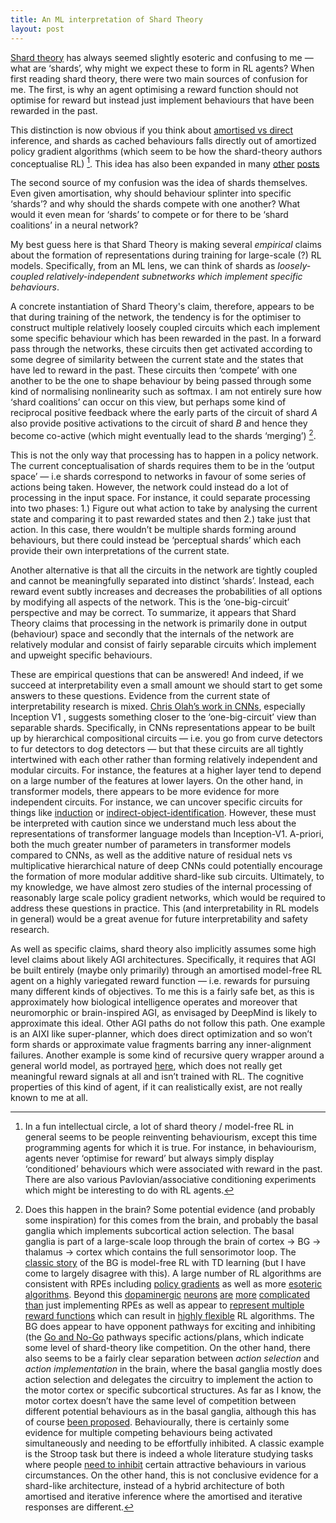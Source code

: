 ```yaml
---
title: An ML interpretation of Shard Theory
layout: post
---
```


[Shard theory](https://www.lesswrong.com/posts/xqkGmfikqapbJ2YMj/shard-theory-an-overview) has always seemed slightly esoteric and confusing to me — what are ‘shards’, why might we expect these to form in RL agents?  When first reading shard theory, there were two main sources of confusion for me. The first, is why an agent optimising a reward function should not optimise for reward but instead just implement behaviours that have been rewarded in the past. 

This distinction is now obvious if you think about [amortised vs direct](https://www.lesswrong.com/posts/S54HKhxQyttNLATKu/deconfusing-direct-vs-amortised-optimization) inference, and shards as cached behaviours falls directly out of amortized policy gradient algorithms (which seem to be how the shard-theory authors conceptualise RL) [^1]. This idea has also been expanded in many [other](https://www.lesswrong.com/posts/pdaGN6pQyQarFHXF4/reward-is-not-the-optimization-target) [posts](https://www.lesswrong.com/posts/TWorNr22hhYegE4RT/models-don-t-get-reward)

The second source of my confusion was the idea of shards themselves. Even given amortisation, why should behaviour splinter into specific ‘shards’? and why should the shards compete with one another? What would it even mean for ‘shards’ to compete or for there to be ‘shard coalitions’ in a neural network? 

My best guess here is that Shard Theory is making several *empirical* claims about the formation of representations during training for large-scale (?) RL models. Specifically, from an ML lens, we can think of shards as *loosely-coupled relatively-independent subnetworks which implement specific behaviours*. 

A concrete instantiation of Shard Theory's claim, therefore, appears to be that during training of the network, the tendency is for the optimiser to construct multiple relatively loosely coupled circuits which each implement some specific behaviour which has been rewarded in the past. In a forward pass through the networks, these circuits then get activated according to some degree of similarity between the current state and the states that have led to reward in the past. These circuits then ‘compete’ with one another to be the one to shape behaviour by being passed through some kind of normalising nonlinearity such as softmax. I am not entirely sure how ‘shard coalitions’ can occur on this view, but perhaps some kind of reciprocal positive feedback where the early parts of the circuit of shard *A* also provide positive activations to the circuit of shard *B* and hence they become co-active (which might eventually lead to the shards ‘merging’) [^2]. 

This is not the only way that processing has to happen in a policy network. The current conceptualisation of shards requires them to be in the ‘output space’ — i.e shards correspond to networks in favour of some series of actions being taken. However, the network could instead do a lot of processing in the input space. For instance, it could separate processing into two phases: 1.) Figure out what action to take by analysing the current state and comparing it to past rewarded states and then 2.) take just that action. In this case, there wouldn’t be multiple shards forming around behaviours, but there could instead be ‘perceptual shards’ which each provide their own interpretations of the current state. 

Another alternative is that all the circuits in the network are tightly coupled and cannot be meaningfully separated into distinct ‘shards’. Instead, each reward event subtly increases and decreases the probabilities of all options by modifying all aspects of the network. This is the ‘one-big-circuit’ perspective and may be correct. To summarize, it appears that Shard Theory claims that processing in the network is primarily done in output (behaviour) space and secondly that the internals of the network are relatively modular and consist of fairly separable circuits which implement and upweight specific behaviours. 

These are empirical questions that can be answered! And indeed, if we succeed at interpretability even a small amount we should start to get some answers to these questions. Evidence from the current state of interpretability research is mixed. [Chris Olah’s work in CNNs](https://www.google.com/search?client=safari&rls=en&q=olah+circuits+distill&ie=UTF-8&oe=UTF-8), especially Inception V1 , suggests something closer to the ‘one-big-circuit’ view than separable shards. Specifically, in CNNs representations appear to be built up by hierarchical compositional circuits — i.e. you go from curve detectors to fur detectors to dog detectors — but that these circuits are all tightly intertwined with each other rather than forming relatively independent and modular circuits. For instance, the features at a higher layer tend to depend on a large number of the features at lower layers. On the other hand, in transformer models, there appears to be more evidence for more independent circuits.  For instance, we can uncover specific circuits for things like [induction](https://transformer-circuits.pub/2022/in-context-learning-and-induction-heads/index.html) or [indirect-object-identification](https://openreview.net/forum?id=NpsVSN6o4ul). However, these must be interpreted with caution since we understand much less about the representations of transformer language models than Inception-V1. A-priori, both the much greater number of parameters in transformer models compared to CNNs, as well as the additive nature of residual nets vs multiplicative hierarchical nature of deep CNNs could potentially encourage the formation of more modular additive shard-like sub circuits. Ultimately, to my knowledge, we have almost zero studies of the internal processing of reasonably large scale policy gradient networks, which would be required to address these questions in practice. This  (and interpretability in RL models in general) would be a great avenue for future interpretability and safety research.

As well as specific claims, shard theory also implicitly assumes some high level claims about likely AGI architectures. Specifically, it requires that AGI be built entirely (maybe only primarily) through an amortised model-free RL agent on a highly variegated reward function — i.e. rewards for pursuing many different kinds of objectives. To me this is a fairly safe bet, as this is approximately how biological intelligence operates and moreover that neuromorphic or brain-inspired AGI, as envisaged by DeepMind is likely to approximate this ideal. Other AGI paths do not follow this path. One example is an AIXI like super-planner, which does direct optimization and so won’t form shards or approximate value fragments barring any inner-alignment failures. Another example is some kind of recursive query wrapper around a general world model, as portrayed [here](https://www.lesswrong.com/posts/kpPnReyBC54KESiSn/optimality-is-the-tiger-and-agents-are-its-teeth), which does not really get meaningful reward signals at all and isn’t trained with RL. The cognitive properties of this kind of agent, if it can realistically exist, are not really known to me at all.


[^1]: In a fun intellectual circle, a lot of shard theory / model-free RL in general seems to be people reinventing behaviourism, except this time programming agents for which it is true. For instance, in behaviourism, agents never ‘optimise for reward’ but always simply display ‘conditioned’ behaviours which were associated with reward in the past. There are also various Pavlovian/associative conditioning experiments which might be interesting to do with RL agents.

[^2]: Does this happen in the brain? Some potential evidence (and probably some inspiration) for this comes from the brain, and probably the basal ganglia which implements subcortical action selection. The basal ganglia is part of a large-scale loop through the brain of cortex -> BG -> thalamus -> cortex which contains the full sensorimotor loop. The [classic story](https://www.science.org/doi/abs/10.1126/science.275.5306.1593) of the BG is model-free RL with TD learning (but I have come to largely disagree with this). A large number of RL algorithms are consistent with RPEs including [policy gradients](https://arxiv.org/abs/2207.00636) as well as more [esoteric algorithms](https://psycnet.apa.org/doiLanding?doi=10.1037%2Frev0000199). Beyond this [dopaminergic](https://www.pnas.org/doi/abs/10.1073/pnas.1421930112) [neurons](https://elifesciences.org/articles/59152) [are](https://www.biorxiv.org/content/10.1101/2022.02.28.482379v1.full.pdf) [more](https://www.biorxiv.org/content/10.1101/2022.02.28.482379v1.full.pdf) [complicated](https://www.nature.com/articles/s41586-022-04954-0) [than](https://www.frontiersin.org/articles/10.3389/fnint.2015.00039/full) just implementing RPEs as well as appear to [represent multiple reward functions](https://www.sciencedirect.com/science/article/pii/S0960982215000688) which can result in [highly flexible](https://www.biorxiv.org/content/10.1101/2022.04.14.488361v1.abstract) RL algorithms. The BG does appear to have opponent pathways for exciting and inhibiting (the [Go and No-Go](https://journals.plos.org/ploscompbiol/article?id=10.1371/journal.pcbi.1005062) pathways specific actions/plans, which indicate some level of shard-theory like competition. On the other hand, there also seems to be a fairly clear separation between *action selection* and *action implementation* in the brain, where the basal ganglia mostly does action selection and delegates the circuitry to implement the action to the motor cortex or specific subcortical structures. As far as I know, the motor cortex doesn’t have the same level of competition between different potential behaviours as in the basal ganglia, although this has of course [been proposed](https://www.sciencedirect.com/science/article/abs/pii/S0959438817302283). Behaviourally, there is certainly some evidence for multiple competing behaviours being activated simultaneously and needing to be effortfully inhibited. A classic example is the Stroop task but there is indeed a whole literature studying tasks where people [need to inhibit](https://psycnet.apa.org/record/2013-13047-001) certain attractive behaviours in various circumstances. On the other hand, this is not conclusive evidence for a shard-like architecture, instead of a hybrid architecture of both amortised and iterative inference where the amortised and iterative responses are different. 
